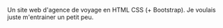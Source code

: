 Un site web d'agence de voyage en HTML CSS (+ Bootstrap). Je voulais juste m'entrainer un petit peu.
